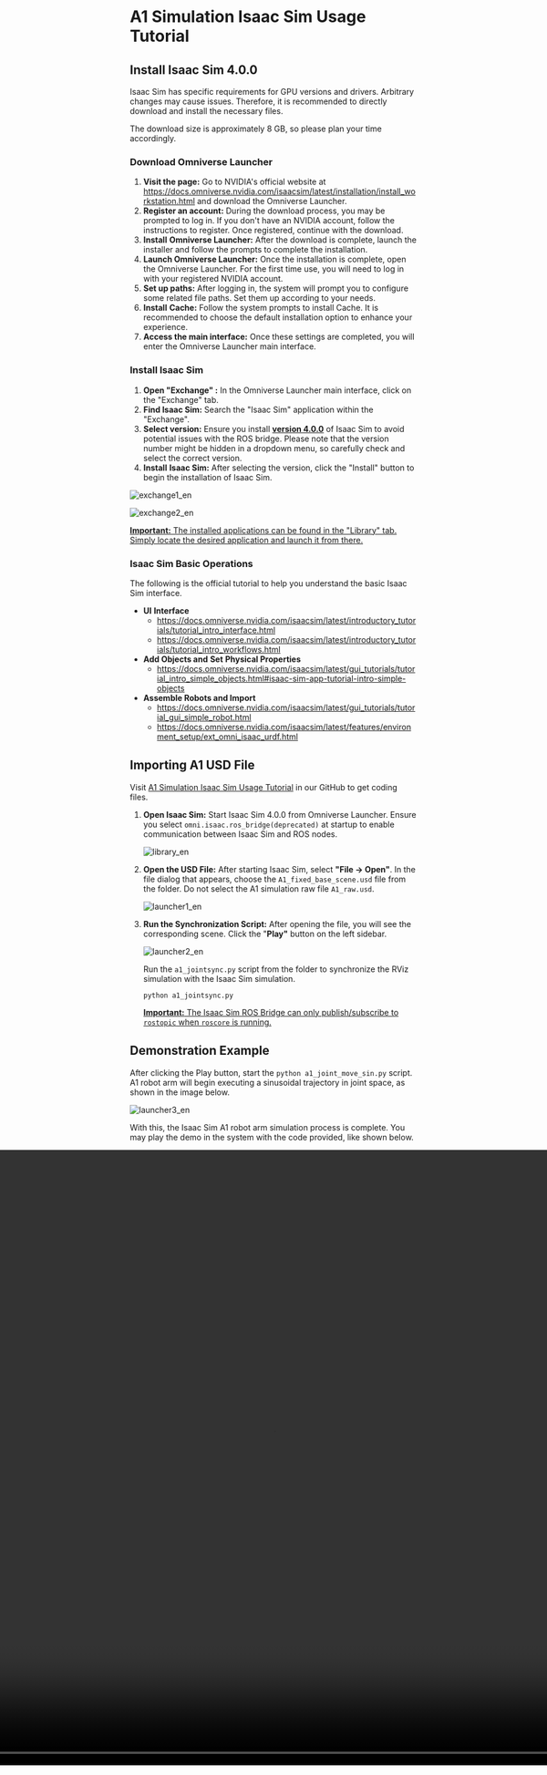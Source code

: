 # A1 Simulation Isaac Sim Usage Tutorial

## Install Isaac Sim 4.0.0

Isaac Sim has specific requirements for GPU versions and drivers. Arbitrary changes may cause issues. Therefore, it is recommended to directly download and install the necessary files.

The download size is approximately 8 GB, so please plan your time accordingly.

### Download Omniverse Launcher

1. **Visit the page:** Go to NVIDIA's official website at https://docs.omniverse.nvidia.com/isaacsim/latest/installation/install_workstation.html and download the Omniverse Launcher.
2. **Register an account:** During the download process, you may be prompted to log in. If you don't have an NVIDIA account, follow the instructions to register. Once registered, continue with the download.
3. **Install** **Omniverse Launcher:** After the download is complete, launch the installer and follow the prompts to complete the installation.
4. **Launch Omniverse Launcher:** Once the installation is complete, open the Omniverse Launcher. For the first time use, you will need to log in with your registered NVIDIA account.
5. **Set up paths:** After logging in, the system will prompt you to configure some related file paths. Set them up according to your needs.
6. **Install** **Cache:** Follow the system prompts to install Cache. It is recommended to choose the default installation option to enhance your experience.
7. **Access the main interface:** Once these settings are completed, you will enter the Omniverse Launcher main interface.

### Install Isaac Sim

1. **Open "Exchange" :** In the Omniverse Launcher main interface, click on the "Exchange" tab.
2. **Find Isaac Sim:** Search the "Isaac Sim" application within the "Exchange".
3. **Select version:** Ensure you install **<u>version 4.0.0</u>** of Isaac Sim to avoid potential issues with the ROS bridge. Please note that the version number might be hidden in a dropdown menu, so carefully check and select the correct version.
4. **Install** **Isaac Sim:** After selecting the version, click the "Install" button to begin the installation of Isaac Sim.

![exchange1_en](../product_images_video/Simulation_Isaac_Sim_Usage_Tutorial/exchange1_en.png)

![exchange2_en](../product_images_video/Simulation_Isaac_Sim_Usage_Tutorial/exchange2_en.png)

<u>**Important:** The installed applications can be found in the "Library" tab. Simply locate the desired application and launch it from there.</u>

### Isaac Sim Basic Operations

The following is the official tutorial to help you understand the basic Isaac Sim interface.

- **UI** **Interface**
    - https://docs.omniverse.nvidia.com/isaacsim/latest/introductory_tutorials/tutorial_intro_interface.html
    - https://docs.omniverse.nvidia.com/isaacsim/latest/introductory_tutorials/tutorial_intro_workflows.html
- **Add Objects and** **Set** **Physical Properties**
    - https://docs.omniverse.nvidia.com/isaacsim/latest/gui_tutorials/tutorial_intro_simple_objects.html#isaac-sim-app-tutorial-intro-simple-objects
- **Assemble Robots and Import**
    - https://docs.omniverse.nvidia.com/isaacsim/latest/gui_tutorials/tutorial_gui_simple_robot.html
    - https://docs.omniverse.nvidia.com/isaacsim/latest/features/environment_setup/ext_omni_isaac_urdf.html



## Importing A1 USD File
Visit [A1 Simulation Isaac Sim Usage Tutorial](https://github.com/userguide-galaxea/A1_Simulation_Isaac_Sim_Usage_Tutorial) in our GitHub to get coding files.

1. **Open Isaac Sim:** Start Isaac Sim 4.0.0 from Omniverse Launcher. Ensure you select `omni.isaac.ros_bridge(deprecated)` at startup to enable communication between Isaac Sim and ROS nodes.

   ![library_en](../product_images_video/Simulation_Isaac_Sim_Usage_Tutorial/library_en.png)

2. **Open the USD File:** After starting Isaac Sim, select **"File -> Open"**. In the file dialog that appears, choose the `A1_fixed_base_scene.usd` file from the folder. Do not select the A1 simulation raw file `A1_raw.usd`.

   ![launcher1_en](../product_images_video/Simulation_Isaac_Sim_Usage_Tutorial/launcher1_en.png)



3. **Run the Synchronization Script:** After opening the file, you will see the corresponding scene. Click the "**Play"** button on the left sidebar.

   ![launcher2_en](../product_images_video/Simulation_Isaac_Sim_Usage_Tutorial/launcher2_en.png)

   Run the `a1_jointsync.py` script from the folder to synchronize the RViz simulation with the Isaac Sim simulation.
    ```shell
    python a1_jointsync.py
    ```

   <u>**Important:** The Isaac Sim ROS Bridge can only publish/subscribe to `rostopic` when `roscore` is running.</u>



## Demonstration Example

After clicking the Play button, start the `python a1_joint_move_sin.py` script. A1 robot arm will begin executing a sinusoidal trajectory in joint space, as shown in the image below.

![launcher3_en](../product_images_video/Simulation_Isaac_Sim_Usage_Tutorial/launcher3_en.jpg)

With this, the Isaac Sim A1 robot arm simulation process is complete. You may play the demo in the system with the code provided, like shown below.

<div style="display: flex; justify-content: center; align-items: center;">
<video width="1920" height="1080" controls>
  <source src="../../product_images_video/Simulation_Isaac_Sim_Usage_Tutorial/a1_asaacsim_demo.mp4" type="video/mp4">
  Your browser does not support the video tag.
</video>
</div>